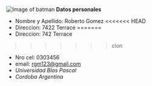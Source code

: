 ![Image of batman](https://cdn0.iconfinder.com/data/icons/famous-character-vol-1-colored/48/JD-22-512.png)
**Datos personales**

* Nombre y Apellido: Roberto Gomez
<<<<<<< HEAD
* Direccion: 7422  Terrace
=======
* Direccion: 742  Terrace
>>>>>>> clon
* Nro cel: 0303456
* email: rgm123@gmail.com
* *Universidad Blas Pascal*
* *Cordoba Argentina*